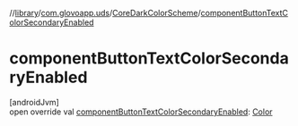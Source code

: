 //[library](../../../index.md)/[com.glovoapp.uds](../index.md)/[CoreDarkColorScheme](index.md)/[componentButtonTextColorSecondaryEnabled](component-button-text-color-secondary-enabled.md)

# componentButtonTextColorSecondaryEnabled

[androidJvm]\
open override val [componentButtonTextColorSecondaryEnabled](component-button-text-color-secondary-enabled.md): [Color](https://developer.android.com/reference/kotlin/androidx/compose/ui/graphics/Color.html)
